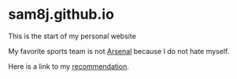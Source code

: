 # sam8j.github.io
This is the start of my personal website 

My favorite sports team is not [Arsenal](https://www.arsenal.com/) because I do not hate myself.

Here is a link to my [recommendation](./cultural_rec.md).

